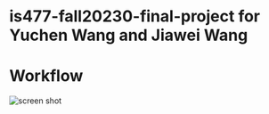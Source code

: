 # is477-fall20230-final-project for Yuchen Wang and Jiawei Wang

# Workflow
![screen shot](https://edotor.net/?engine=dot#%23%20Place%20the%20cursor%20inside%20%22graph%22%20to%20get%20some%20refactoring%20options%0Adigraph%20G%20%7B%0Arankdir%3DTB%0Afontname%3DCourier%3B%20fontsize%3D18%3B%20labelloc%3Dt%0A%0Anode%20%5Bshape%3Dbox%20style%3D%22filled%2C%20rounded%22%2C%20fillcolor%20%3D%20%22%23FFFFD1%22%5D%0A%22data%2Fwine%2Fwine.data%22%0A%22data%2Fwine%2Fwine.data%22%0A%22profilling%2Freport.html%22%0A%22data%2Fwine%2Fwine.data%22%0A%22less_avg_alco.csv%22%0A%22less_avg_malicacid.csv%22%0A%22more_or_equal_avg_alco.csv%22%0A%22profilling%2Freport.html%22%0A%22less_avg_alco.csv%22%0A%22less_avg_malicacid.csv%22%0A%22more_or_equal_avg_alco.csv%22%0A%0Anode%20%5Bshape%3Dbox3d%20style%3D%22filled%2C%20rounded%22%2C%20fillcolor%20%3D%20%22%23D6FDD0%22%5D%0A%22reproduce%22%0A%22prepare%22%0A%22profile%22%0A%22analyze%22%0A%0Aedge%20%5Bcolor%20%3D%20black%5D%0A%22data%2Fwine%2Fwine.data%22%20-%3E%20%22profile%22%0A%22data%2Fwine%2Fwine.data%22%20-%3E%20%22analyze%22%0A%22profilling%2Freport.html%22%20-%3E%20%22reproduce%22%0A%22less_avg_alco.csv%22%20-%3E%20%22reproduce%22%0A%22less_avg_malicacid.csv%22%20-%3E%20%22reproduce%22%0A%22more_or_equal_avg_alco.csv%22%20-%3E%20%22reproduce%22%0A%22prepare%22%20-%3E%20%22data%2Fwine%2Fwine.data%22%0A%22profile%22%20-%3E%20%22profilling%2Freport.html%22%0A%22analyze%22%20-%3E%20%22less_avg_alco.csv%22%0A%22analyze%22%20-%3E%20%22less_avg_malicacid.csv%22%0A%22analyze%22%20-%3E%20%22more_or_equal_avg_alco.csv%22%0A%0A%7D%0A)